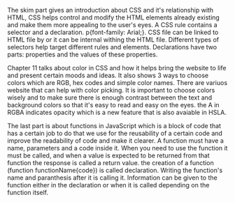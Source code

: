 The skim part gives an introduction about CSS and it's relationship with HTML, CSS helps control and modify the HTML elements already existing and make them more appealing to the user's eyes.
A CSS rule contains a selector and a declaration. p{font-family: Arial;}.
CSS file can be linked to HTML file by <link href="" type="text/css" rel="stylesheet">
or it can be internal withing the HTML file.
Different types of selectors help target different rules and elements.
Declarations have two parts: properties and the values of these properties.

Chapter 11 talks about color in CSS and how it helps bring the website to life and present certain moods and ideas.
It also shows 3 ways to choose colors which are RGB, hex codes and simple color names. There are variuos website that can help with color picking.
It is important to choose colors wisely and to make sure there is enough contrast between the text and background colors so that it's easy to read and easy on the eyes.
the A in RGBA indicates opacity which is a new feature that is also avaiable in HSLA.

The last part is about functions in JavaScript which is a block of code that has a certain job to do that we use for the reusability of a certain code and improve the readability of code and make it clearer.
A function must have a name, parameters and a code inside it. When you need to use the function it must be called, and when a value is expected to be returned from that function the response is called a return value.
the creation of a function (function functionName{code}) is called declaration. Writing the function's name and paranthesis after it is calling it. Information can be given to the function either in the declaration or when it is called depending on the function itself.